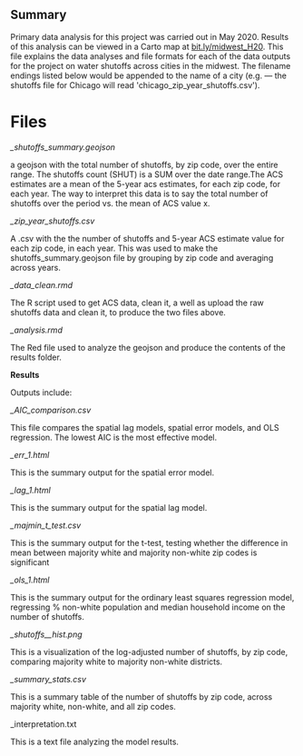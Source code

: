 ## Summary 

Primary data analysis for this project was carried out in May 2020. Results of this analysis can be viewed in a Carto map at [bit.ly/midwest_H20](https://mit.carto.com/u/ezmckinn-mit-webmap/builder/ffb88b57-39be-41b0-af63-614b9f3c8b64/embed). This file explains the data analyses and file formats for each of the data outputs for the project on water shutoffs across cities in the midwest. The filename endings listed below would be appended to the name of a city (e.g. — the shutoffs file for Chicago will read 'chicago_zip_year_shutoffs.csv').

# Files

*<cityname>_shutoffs_summary.geojson* 

a geojson with the total number of shutoffs, by zip code, over the entire range. The shutoffs count (SHUT) is a SUM over the date range.The ACS estimates are a mean of the 5-year acs estimates, for each zip code, for each year. The way to interpret this data is to say the total number of shutoffs over the period vs. the mean of ACS value x. 

*<cityname>_zip_year_shutoffs.csv* 
 
A .csv with the the number of shutoffs and 5-year ACS estimate value for each zip code, in each year. This was used to make the shutoffs_summary.geojson file by grouping by zip code and averaging across years.

*<cityname>_data_clean.rmd* 

The R script used to get ACS data, clean it, a well as upload the raw shutoffs data and clean it, to produce the two files above.

*<cityname>_analysis.rmd*

The Red file used to analyze the geojson and produce the contents of the results folder. 

**Results**

Outputs include: 

*<city>_AIC_comparison.csv*

This file compares the spatial lag models, spatial error models, and OLS regression. The lowest AIC is the most effective model. 

*<city>_err_1.html*

This is the summary output for the spatial error model. 

*<city>_lag_1.html*

This is the summary output for the spatial lag model. 

*<city>_majmin_t_test.csv*

This is the summary output for the t-test, testing whether the difference in mean between majority white and majority non-white zip codes is significant

*<city>_ols_1.html*

This is the summary output for the ordinary least squares regression model, regressing % non-white population and median household income on the number of shutoffs. 

*<city>_shutoffs__hist.png*

This is a visualization of the log-adjusted number of shutoffs, by zip code, comparing majority white to majority non-white districts.

*<city>_summary_stats.csv*

This is a summary table of the number of shutoffs by zip code, across majority white, non-white, and all zip codes.

<city>_interpretation.txt 

This is a text file analyzing the model results. 
